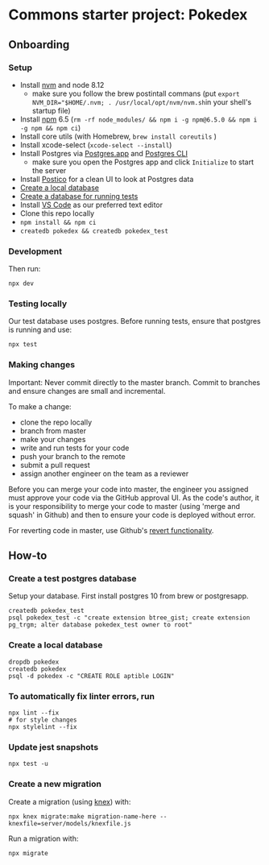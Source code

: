 # Commons starter project: Pokedex

## Onboarding

### Setup

- Install [nvm][] and node 8.12
  - make sure you follow the brew postintall commans (put `export NVM_DIR="$HOME/.nvm; . /usr/local/opt/nvm/nvm.sh`in your shell's startup file)
- Install [npm][] 6.5 (`rm -rf node_modules/ && npm i -g npm@6.5.0 && npm i -g npm && npm ci`)
- Install core utils (with Homebrew, `brew install coreutils` )
- Install xcode-select (`xcode-select --install`)
- Install Postgres via [Postgres.app](https://postgresapp.com/) and [Postgres CLI](https://postgresapp.com/documentation/cli-tools.html)
  - make sure you open the Postgres app and click `Initialize` to start the server
- Install [Postico](https://eggerapps.at/postico/) for a clean UI to look at Postgres data
- [Create a local database](#create-a-local-database)
- [Create a database for running tests](#create-a-test-postgres-database)
- Install [VS Code](https://code.visualstudio.com/docs/setup/mac) as our preferred text editor
- Clone this repo locally
- `npm install && npm ci`
- `createdb pokedex && createdb pokedex_test`

### Development

Then run:

    npx dev

### Testing locally

Our test database uses postgres. Before running tests, ensure that postgres is running and use:

    npx test

### Making changes

Important: Never commit directly to the master branch. Commit to branches and ensure changes are small and incremental.

To make a change:

- clone the repo locally
- branch from master
- make your changes
- write and run tests for your code
- push your branch to the remote
- submit a pull request
- assign another engineer on the team as a reviewer

Before you can merge your code into master, the engineer you assigned must approve your code via the
GitHub approval UI. As the code's author, it is your responsibility to merge your code to master
(using 'merge and squash' in Github) and then to ensure your code is deployed without error.

For reverting code in master, use Github's [revert functionality][].

## How-to

### Create a test postgres database

Setup your database. First install postgres 10 from brew or postgresapp.

    createdb pokedex_test
    psql pokedex_test -c "create extension btree_gist; create extension pg_trgm; alter database pokedex_test owner to root"

### Create a local database

    dropdb pokedex
    createdb pokedex
    psql -d pokedex -c "CREATE ROLE aptible LOGIN"

### To automatically fix linter errors, run

    npx lint --fix
    # for style changes
    npx stylelint --fix

### Update jest snapshots

    npx test -u

### Create a new migration

Create a migration (using [knex][]) with:

    npx knex migrate:make migration-name-here --knexfile=server/models/knexfile.js

Run a migration with:

    npx migrate

[npm]: https://docs.npmjs.com/cli/npm
[nvm]: https://github.com/creationix/nvm
[zenhub]: https://www.zenhub.com/
[add]: http://osxdaily.com/2011/12/30/exclude-drives-or-folders-from-spotlight-index-mac-os-x/
[aptible]: https://aptible.com
[aptible toolbelt]: https://www.aptible.com/support/toolbelt/
[staging]: https://commons-staging.cityblock.com
[.env]: https://drive.google.com/open?id=1wWe8wGskk-X4AzblpmSLYGBsfWxb3EVC
[prd]: https://docs.google.com/document/d/1yfcbwghOUcJ2PlK_J5JxBIUcXaYuArZuR6VN8-NcZ6g/edit?usp=sharing
[modheader]: https://chrome.google.com/webstore/detail/modheader/idgpnmonknjnojddfkpgkljpfnnfcklj
[apollo tools]: https://github.com/apollographql/graphql-tools
[objection.js]: https://github.com/Vincit/objection.js
[knex]: http://knexjs.org/
[postgresql documentation]: https://www.postgresql.org/docs/9.6/static/runtime-config-logging.html
[docker]: https://docs.docker.com/engine/installation/
[tech design doc]: https://docs.google.com/document/d/1KlSX20FgUv1BllA6n8jJdg6beQ55ikrpaOOE8RnfQkE
[fog creek code review]: https://blog.fogcreek.com/increase-defect-detection-with-our-code-review-checklist-example/
[revert functionality]: https://help.github.com/desktop/guides/contributing/reverting-a-commit/
[appcanary]: https://appcanary.com/monitors/2283
[nsp]: https://nodesecurity.io
[secure development lifecycle]: https://github.com/Microsoft/tslint-microsoft-contrib/wiki/TSLint-and-the-Microsoft-Security-Development-Lifecycle
[schemaspy]: https://github.com/schemaspy/schemaspy
[schemacrawler]: https://github.com/sualeh/SchemaCrawler
[google cloud sdk]: https://cloud.google.com/sdk/downloads
[jdk]: http://www.oracle.com/technetwork/java/javase/downloads/index.html
[kue]: https://github.com/Automattic/kue
[redis]: https://redis.io/
[redis download page]: https://redis.io/download
[fdw]: https://www.postgresql.org/docs/10/static/sql-createforeigndatawrapper.html
[builder stability in production]: https://docs.google.com/document/d/1BYb66YeQlRTFkdXBtPowrVvR-wyhoaNUM9Hog-7MzkI/edit#heading=h.8jov09o8e1fb
[markdowntablemaker]: https://chrome.google.com/webstore/detail/markdowntablemaker/cofkbgfmijanlcdooemafafokhhaeold?hl=en
[pghero]: https://github.com/ankane/pghero
[#debt]: https://github.com/cityblock/commons/labels/debt
[type generation]: https://docs.google.com/document/d/1LZPlWvR3O8bpP86bQRHnuYWxKlWG9ADfIPsuh3RyjIA/edit#heading=h.9jhyau11lgxt

